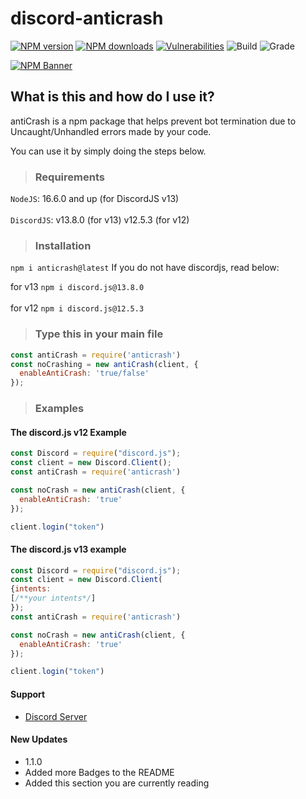 # discord-anticrash
  <p>
    <a href="https://www.npmjs.com/package/anticrash"><img src="https://img.shields.io/npm/v/anticrash" alt="NPM version" /></a>
    <a href="https://www.npmjs.com/package/anticrash"><img src="https://img.shields.io/npm/dt/anticrash" alt="NPM downloads" /></a>
    <a href="https://www.npmjs.com/package/anticrash"><img src="https://img.shields.io/snyk/vulnerabilities/npm/anticrash?color=success&label=package%20vulnerabilities&logo=snyk&logoColor=red" alt="Vulnerabilities" /></a>
  <img src="https://img.shields.io/circleci/build/github/norbsdev/anticrash?token=d14b0f80f4a89bfc875fc3c6bbfb0ebcd42e2305" alt="Build" /></a> 
<img src="[![Codacy Badge](https://app.codacy.com/project/badge/Grade/ae30c59c0a06457f9dc214c79d8ce9a1)](https://www.codacy.com/gh/norbsdev/anticrash/dashboard?utm_source=github.com&amp;utm_medium=referral&amp;utm_content=norbsdev/anticrash&amp;utm_campaign=Badge_Grade)" alt="Grade" /></a> 
  </p>
  <p>
    <a href="https://www.npmjs.com/package/anticrash"><img src="https://nodei.co/npm/anticrash.png?downloads=true&stars=true" alt="NPM Banner"></a>
  </p>
  
## What is this and how do I use it?

antiCrash is a npm package that helps prevent bot termination due to Uncaught/Unhandled errors made by your code. 

You can use it by simply doing the steps below.

>### Requirements
  `NodeJS`: 16.6.0 and up (for DiscordJS v13)
  <br></br>
`DiscordJS`: v13.8.0 (for v13) v12.5.3 (for v12)

>### Installation

`npm i anticrash@latest`
If you do not have discordjs, read below:

for v13 `npm i discord.js@13.8.0` <br></br>
for v12 `npm i discord.js@12.5.3`

>### Type this in your main file
```js
const antiCrash = require('anticrash')
const noCrashing = new antiCrash(client, {
  enableAntiCrash: 'true/false'
});
```

>### Examples
#### The discord.js v12 Example
```js
const Discord = require("discord.js");
const client = new Discord.Client();
const antiCrash = require('anticrash')

const noCrash = new antiCrash(client, {
  enableAntiCrash: 'true'
});

client.login("token")
```
#### The discord.js v13 example
```js
const Discord = require("discord.js");
const client = new Discord.Client(
{intents:
[/**your intents*/]
});
const antiCrash = require('anticrash')

const noCrash = new antiCrash(client, {
  enableAntiCrash: 'true'
});

client.login("token")

```

#### Support

- [Discord Server](https://discord.gg/7wmb5x7qp4)


#### New Updates

- 1.1.0
- Added more Badges to the README
- Added this section you are currently reading

